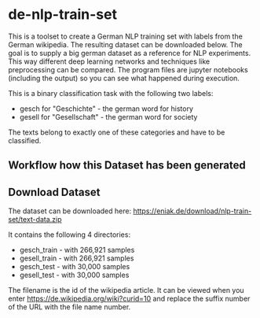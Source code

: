 # de-nlp-train-set
This is a toolset to create a German NLP training set with labels from the German wikipedia. The resulting dataset can be downloaded below. The goal is to supply a big german dataset as a reference for NLP experiments. This way different deep learning networks and techniques like preprocessing can be compared. The program files are jupyter notebooks (including the output) so you can see what happened during execution.

This is a binary classification task with the following two labels:
- gesch for "Geschichte" - the german word for history
- gesell for "Gesellschaft" - the german word for society

The texts belong to exactly one of these categories and have to be classified.

## Workflow how this Dataset has been generated

## Download Dataset
The dataset can be downloaded here: https://eniak.de/download/nlp-train-set/text-data.zip

It contains the following 4 directories:
- gesch_train - with 266,921 samples
- gesell_train - with 266,921 samples
- gesch_test - with 30,000 samples
- gesell_test - with 30,000 samples

The filename is the id of the wikipedia article. It can be viewed when you enter https://de.wikipedia.org/wiki?curid=10 and replace the suffix number of the URL with the file name number.
